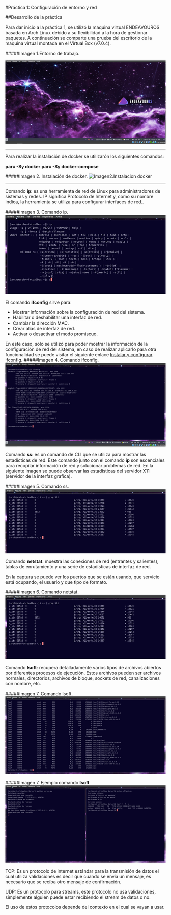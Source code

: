 #Práctica 1: Configuración de entorno y red

##Desarrollo de la práctica

Para dar inicio a la práctica 1, se utilizó la maquina virtual ENDEAVOUROS basada en Arch Linux debido a su flexibilidad a la hora de gestionar paquetes. A continuación se comparte una prueba del escritorio de la maquina virtual montada en el Virtual Box (v7.0.4).

#####Imagen 1.Entorno de trabajo.

![Imagen1.Entorno](https://github.com/kevinalarcon95/SEMANTIC-WEB-OF-THINGS/blob/main/Practica%201/Imagenes/Entorno%20de%20trabajo.jpeg)

------------
Para realizar la instalación de docker se utilizarón los siguientes comandos:

**paru -Sy docker**
**paru -Sy docker-compose**

#####Imagen 2. Instalación de docker.
![Imagen2.Instalacion docker](https://github.com/kevinalarcon95/SEMANTIC-WEB-OF-THINGS/blob/main/Practica%201/Imagenes/Instalaci%C3%B3n%20docker.jpeg)

------------
Comando **ip**: es una herramienta de red de Linux para administradores de sistemas y redes. IP significa Protocolo de Internet y, como su nombre indica, la herramienta se utiliza para configurar interfaces de red..

#####Imagen 3. Comando ip.
![Imagen3.ComandoIP](https://github.com/kevinalarcon95/SEMANTIC-WEB-OF-THINGS/blob/main/Practica%201/Imagenes/comando%20ip.jpg)

El comando **ifconfig** sirve para: 
- Mostrar información sobre la configuración de red del sistema.
- Habilitar o deshabilitar una interfaz de red.
- Cambiar la dirección MAC.
- Crear alias de interfaz de red.
- Activar o desactivar el modo promiscuo.

En este caso, solo se utilizó para poder mostrar la información de la configuración de red del sistema, en caso de realizar aplicarlo para otra funcionalidad se puede visitar el siguiente enlace [Instalar y configurar ifconfig](http://https://phoenixnap.com/kb/centos-ifconfig "Isstalar y configurar ifconfig").
#####Imagen 4. Comando ifconfig.
![Imagen4.ComandoIfconfig](https://github.com/kevinalarcon95/SEMANTIC-WEB-OF-THINGS/blob/main/Practica%201/Imagenes/comando%20ifconfig.jpg)

Comando **ss**: es un comando de CLI que se utiliza para mostrar las estadicticas de red. Este comando junto con el comando **ip** son escenciales para recopilar información de red y solucionar problemas de red. En la siguiente imagen se puede observar las estadisticas del servidor X11 (servidor de la interfaz grafica).

#####Imagen 5. Comando ss.
![Imagen5.ComandoSs](https://github.com/kevinalarcon95/SEMANTIC-WEB-OF-THINGS/blob/main/Practica%201/Imagenes/comando%20ss.jpg)

Comando **netstat**: muestra las conexiones de red (entrantes y salientes), tablas de enrutamiento y una serie de estadisticas de interfaz de red.

En la captura se puede ver los puertos que se están usando, que servicio está ocupando, el usuario y que tipo de formato. 

#####Imagen 6. Comando netstat.
![Imagen6.Comandonetstat](https://github.com/kevinalarcon95/SEMANTIC-WEB-OF-THINGS/blob/main/Practica%201/Imagenes/comando%20ss.jpg)

Comando **lsoft**: recupera detalladamente  varios tipos de archivos abiertos por diferentes procesos de ejecución. Estos archivos pueden ser archivos normales, directorios, archivos de bloque, sockets de red, canalizaciones con nombre, etc.

#####Imagen 7. Comando lsoft.
![Imagen7.Comandolsoft](https://github.com/kevinalarcon95/SEMANTIC-WEB-OF-THINGS/blob/main/Practica%201/Imagenes/comando%20lsof.jpg)

#####Imagen 7. Ejemplo comando **lsoft**
![Imagen8.Comandolsoft](https://github.com/kevinalarcon95/SEMANTIC-WEB-OF-THINGS/blob/main/Practica%201/Imagenes/lsof%20servicio%20web.jpg)

TCP: Es un protocolo de internet estándar para la transmisión de datos el cual utiliza validaciones es decir que cuando se envía un mensaje, es necesario que se reciba otro mensaje de confirmación.

UDP: Es un protocolo para streams, este protocolo no usa validaciones, simplemente alguien puede estar recibiendo el stream de datos o no.

El uso de estos protocolos depende del contexto en el cual se vayan a usar.
